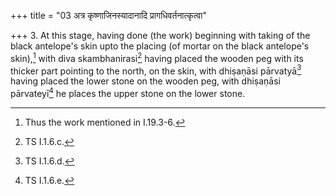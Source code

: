 +++
title = "03 अत्र कृष्णाजिनस्यादानादि प्रागधिवर्तनात्कृत्वा"

+++
3. At this stage, having done (the work) beginning with taking of the black antelope's skin upto the placing (of mortar on the black antelope's skin),[^1] with diva skambhanirasi[^2] having placed the wooden peg with its thicker part pointing to the north, on the skin, with dhiṣaṇāsi pārvatyā[^3] having placed the lower stone on the wooden peg, with dhiṣaṇāsi pārvateyī[^4] he places the upper stone on the lower stone.  

[^1]: Thus the work mentioned in I.19.3-6.  

[^2]: TS I.1.6.c.  

[^3]: TS I.1.6.d.  

[^4]: TS I.1.6.e.  
